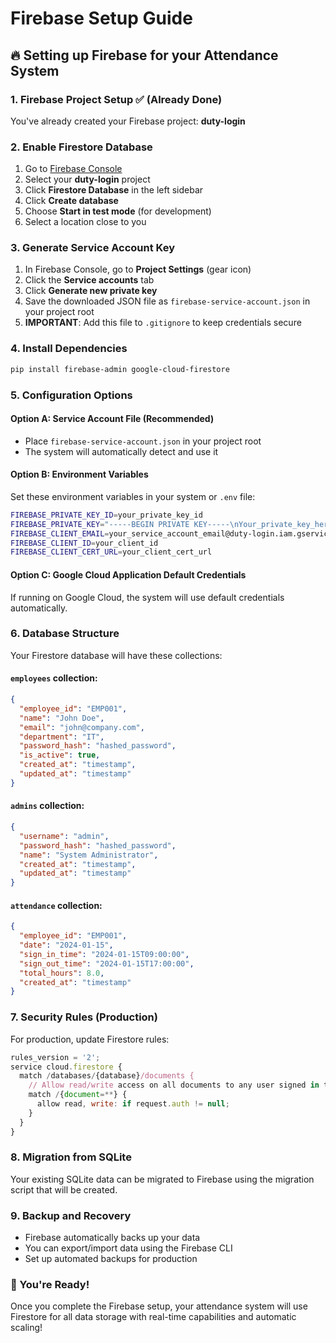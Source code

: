 # Firebase Setup Guide

## 🔥 Setting up Firebase for your Attendance System

### 1. Firebase Project Setup ✅ (Already Done)
You've already created your Firebase project: **duty-login**

### 2. Enable Firestore Database
1. Go to [Firebase Console](https://console.firebase.google.com/)
2. Select your **duty-login** project
3. Click **Firestore Database** in the left sidebar
4. Click **Create database**
5. Choose **Start in test mode** (for development)
6. Select a location close to you

### 3. Generate Service Account Key
1. In Firebase Console, go to **Project Settings** (gear icon)
2. Click the **Service accounts** tab
3. Click **Generate new private key**
4. Save the downloaded JSON file as `firebase-service-account.json` in your project root
5. **IMPORTANT**: Add this file to `.gitignore` to keep credentials secure

### 4. Install Dependencies
```bash
pip install firebase-admin google-cloud-firestore
```

### 5. Configuration Options

#### Option A: Service Account File (Recommended)
- Place `firebase-service-account.json` in your project root
- The system will automatically detect and use it

#### Option B: Environment Variables
Set these environment variables in your system or `.env` file:
```bash
FIREBASE_PRIVATE_KEY_ID=your_private_key_id
FIREBASE_PRIVATE_KEY="-----BEGIN PRIVATE KEY-----\nYour_private_key_here\n-----END PRIVATE KEY-----\n"
FIREBASE_CLIENT_EMAIL=your_service_account_email@duty-login.iam.gserviceaccount.com
FIREBASE_CLIENT_ID=your_client_id
FIREBASE_CLIENT_CERT_URL=your_client_cert_url
```

#### Option C: Google Cloud Application Default Credentials
If running on Google Cloud, the system will use default credentials automatically.

### 6. Database Structure
Your Firestore database will have these collections:

#### `employees` collection:
```json
{
  "employee_id": "EMP001",
  "name": "John Doe",
  "email": "john@company.com",
  "department": "IT",
  "password_hash": "hashed_password",
  "is_active": true,
  "created_at": "timestamp",
  "updated_at": "timestamp"
}
```

#### `admins` collection:
```json
{
  "username": "admin",
  "password_hash": "hashed_password", 
  "name": "System Administrator",
  "created_at": "timestamp",
  "updated_at": "timestamp"
}
```

#### `attendance` collection:
```json
{
  "employee_id": "EMP001",
  "date": "2024-01-15",
  "sign_in_time": "2024-01-15T09:00:00",
  "sign_out_time": "2024-01-15T17:00:00",
  "total_hours": 8.0,
  "created_at": "timestamp"
}
```

### 7. Security Rules (Production)
For production, update Firestore rules:
```javascript
rules_version = '2';
service cloud.firestore {
  match /databases/{database}/documents {
    // Allow read/write access on all documents to any user signed in to the application
    match /{document=**} {
      allow read, write: if request.auth != null;
    }
  }
}
```

### 8. Migration from SQLite
Your existing SQLite data can be migrated to Firebase using the migration script that will be created.

### 9. Backup and Recovery
- Firebase automatically backs up your data
- You can export/import data using the Firebase CLI
- Set up automated backups for production

### 🚀 You're Ready!
Once you complete the Firebase setup, your attendance system will use Firestore for all data storage with real-time capabilities and automatic scaling!

